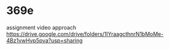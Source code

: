 # 369e
assignment video approach
https://drive.google.com/drive/folders/1lYraagcthnrN1bMoMe-4Bz1vwHvp5pva?usp=sharing
